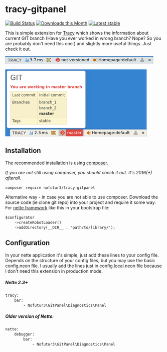 # tracy-gitpanel

[![Build Status](https://travis-ci.org/nofutur3/tracy-gitpanel.svg?branch=master)](https://travis-ci.org/nofutur3/tracy-gitpanel)
[![Downloads this Month](https://img.shields.io/packagist/dm/nofutur3/tracy-gitpanel.svg)](https://packagist.org/packages/nofutur3/tracy-gitpanel)
[![Latest stable](https://img.shields.io/packagist/v/nofutur3/tracy-gitpanel.svg)](https://packagist.org/packages/nofutur3/tracy-gitpanel)

This is simple extension for [Tracy](https://tracy.nette.org/en/) which shows the information about current GIT branch
 (Have you ever worked in wrong branch? Nope? So you are probably don't need this one.)
and slightly more useful things. Just check it out.

![not versioned project](docs/not-versioned.png)

![versioned project](docs/screen.png)

## Installation

The recommended installation is using [composer](https://getcomposer.org/). 

_If you are not still using composer, you should check it out. It's 2016(+) afterall._

```
composer require nofutur3/tracy-gitpanel
```
Alternative way - in case you are not able to use composer. Download the source code (ie clone git repo) into your project
and require it some way. For [nette framework](https://nette.org/en/) like this in your bootstrap file:
```
$configurator
    ->createRobotLoader()
    ->addDirectory(__DIR__ . 'path/to/library/');
```

## Configuration

In your nette application it's simple, just add these lines to your config file. Depends on the structure of your config files,
but you may use the basic config.neon file. I usually add the lines just in config.local.neon file because I don't need this extension
in production mode.

##### Nette 2.3+
```
tracy:
    bar:
        - Nofutur3\GitPanel\Diagnostics\Panel
```

##### Older version of Nette:
```
nette:
    debugger:
        bar: 
            - Nofutur3\GitPanel\Diagnostics\Panel
```



